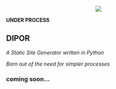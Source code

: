 <p align="center">
    <img src="https://res.cloudinary.com/dyzls6yws/image/upload/w_1000,ar_1:1,c_fill,g_auto,e_art:hokusai/v1593922969/image_2_n1lltl.png">
    <p><b>UNDER PROCESS</b></p>
</p>

<p align="center">
    <h2>DIPOR</h2>
    <p><em>A Static Site Generator written in Python</em></p>
    <p><em>Born out of the need for simpler processes</em></p>
</p>

### coming soon...
